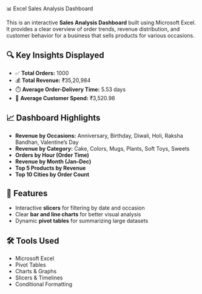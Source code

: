  📊 Excel Sales Analysis Dashboard

This is an interactive **Sales Analysis Dashboard** built using Microsoft Excel. It provides a clear overview of order trends, revenue distribution, and customer behavior for a business that sells products for various occasions.

## 🔍 Key Insights Displayed

- ✅ **Total Orders:** 1000  
- 💰 **Total Revenue:** ₹35,20,984  
- ⏱️ **Average Order-Delivery Time:** 5.53 days  
- 🧾 **Average Customer Spend:** ₹3,520.98

## 📈 Dashboard Highlights

- **Revenue by Occasions:** Anniversary, Birthday, Diwali, Holi, Raksha Bandhan, Valentine’s Day  
- **Revenue by Category:** Cake, Colors, Mugs, Plants, Soft Toys, Sweets  
- **Orders by Hour (Order Time)**  
- **Revenue by Month (Jan–Dec)**  
- **Top 5 Products by Revenue**  
- **Top 10 Cities by Order Count**

## 📂 Features

- Interactive **slicers** for filtering by date and occasion  
- Clear **bar and line charts** for better visual analysis  
- Dynamic **pivot tables** for summarizing large datasets

## 🛠️ Tools Used

- Microsoft Excel  
- Pivot Tables  
- Charts & Graphs  
- Slicers & Timelines  
- Conditional Formatting
